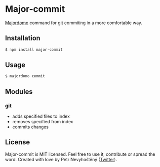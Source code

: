 # Major-commit

[Majordomo](https://github.com/nevyk/majordomo) command for git commiting in a more comfortable way.

## Installation

```bash
$ npm install major-commit
```

## Usage

```bash
$ majordomo commit
```

## Modules

### git

- adds specified files to index
- removes specified from index
- commits changes

## License

Major-commit is MIT licensed. Feel free to use it, contribute or spread the word. Created with love by Petr Nevyhoštěný ([Twitter](https://twitter.com/pnevyk)).